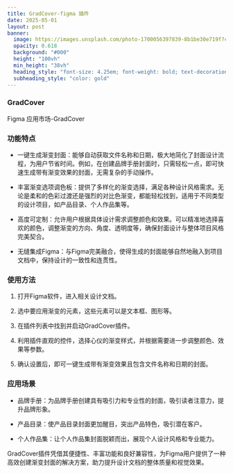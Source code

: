 ```yaml
---
title: GradCover-figma 插件
date: 2025-05-01
layout: post
banner:
  image: https://images.unsplash.com/photo-1700056397839-8b1be30e719f?crop=entropy&cs=tinysrgb&fit=max&fm=jpg&ixid=M3w2OTIwMzJ8MHwxfHJhbmRvbXx8fHx8fHx8fDE3NDYwNjk0NTl8&ixlib=rb-4.0.3&q=80&w=1080
  opacity: 0.618
  background: "#000"
  height: "100vh"
  min_height: "38vh"
  heading_style: "font-size: 4.25em; font-weight: bold; text-decoration: underline"
  subheading_style: "color: gold"
---
```


### GradCover

Figma 应用市场-GradCover

### 功能特点

- 一键生成渐变封面：能够自动获取文件名称和日期，极大地简化了封面设计流程，为用户节省时间。例如，在创建品牌手册封面时，只需轻松一点，即可快速生成带有渐变效果的封面，无需复杂的手动操作。

- 丰富渐变选项调色板：提供了多样化的渐变选择，满足各种设计风格需求。无论是柔和的色彩过渡还是强烈的对比色渐变，都能轻松找到，适用于不同类型的设计项目，如产品目录、个人作品集等。

- 高度可定制：允许用户根据具体设计需求调整颜色和效果。可以精准地选择喜欢的颜色，调整渐变的方向、角度、透明度等，确保封面设计与整体项目风格完美契合。

- 无缝集成Figma：与Figma完美融合，使得生成的封面能够自然地融入到项目文档中，保持设计的一致性和连贯性。

### 使用方法

1. 打开Figma软件，进入相关设计文档。

1. 选中要应用渐变的元素，这些元素可以是文本框、图形等。

1. 在插件列表中找到并启动GradCover插件。

1. 利用插件直观的控件，选择心仪的渐变样式，并根据需要进一步调整颜色、效果等参数。

1. 确认设置后，即可一键生成带有渐变效果且包含文件名称和日期的封面。

### 应用场景

- 品牌手册：为品牌手册创建具有吸引力和专业性的封面，吸引读者注意力，提升品牌形象。

- 产品目录：使产品目录封面更加醒目，突出产品特色，吸引潜在客户。

- 个人作品集：让个人作品集封面脱颖而出，展现个人设计风格和专业能力。

GradCover插件凭借其便捷性、丰富功能和良好兼容性，为Figma用户提供了一种高效创建渐变封面的解决方案，助力提升设计文档的整体质量和视觉效果。